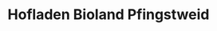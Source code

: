 ---
title: "Hofladen Bioland Pfingstweid"
url: /tettnang/hofladen-bioland-pfingstweid/
shop: Hofladen
---